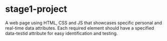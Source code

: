 # stage1-project
A web page using HTML, CSS and JS that showcases specific personal and real-time data attributes. Each required element should have a specified data-testid attribute for easy identification and testing.
